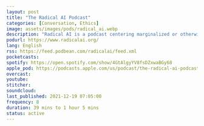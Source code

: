```yaml
---
layout: post
title: "The Radical AI Podcast"
categories: [Conversation, Ethics]
image: assets/images/pods/radical_ai.webp
description: "Radical AI is a podcast centering marginalized or otherwise radical voices in industry and the academy for dialogue, collaboration, and debate regarding the field of Artificial Intelligence Ethics and the relationship between the humanities and machine learning."
podurl: https://www.radicalai.org/
lang: English
rss: https://feed.podbean.com/radicalai/feed.xml
pocketcasts:
spotify: https://open.spotify.com/show/4GtAlgyYV8fsDZxwaBGy68
apple_pod: https://podcasts.apple.com/us/podcast/the-radical-ai-podcast/id1505229145
overcast:
youtube:
stitcher:
soundcloud:
last_published: 2021-12-19 07:05:00
frequency: 8
duration: 39 mins to 1 hour 5 mins
status: active
---
```

